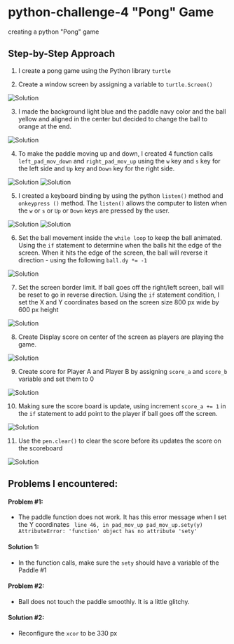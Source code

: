 # python-challenge-4 "Pong" Game
creating a python "Pong" game 

## Step-by-Step Approach

1. I create a pong game using the Python library `turtle`

2. Create a window screen by assigning a variable to `turtle.Screen()`

![Solution](images/turtle_library.jpg)

3. I made the background light blue and the paddle navy color and the ball yellow and aligned in the center but decided to change the ball to orange at the end.

![Solution](images/background.JPG)

4. To make the paddle moving up and down, I created 4 function calls `left_pad_mov_down` and `right_pad_mov_up` using the `w` key and `s` key for the left side and `Up` key and `Down` key for the right side.

![Solution](images/left_paddle_function.jpg)
![Solution](images/right_paddle_function.jpg)


5. I created a keyboard binding by using the python `listen()` method and `onkeypress ()` method. The `listen()` allows the computer to listen when the `w` or `s` or `Up` or `Down` keys are pressed by the user.

![Solution](images/keypress.jpg)
![Solution](images/fetch1.gif)


6. Set the ball movement inside the `while loop` to keep the ball animated.  Using the `if` statement to determine when the balls hit the edge of the screen.
When it hits the edge of the screen, the ball will reverse it direction - using the following `ball.dy *= -1`

![Solution](images/Animation2.gif)

7. Set the screen border limit. If ball goes off the right/left screen, ball will be reset to go in reverse direction. Using the `if` statement condition, I set the X and Y coordinates based on the screen size 800 px wide by 600 px height

![Solution](images/ball_limit.jpg)

8. Create Display score on center of the screen as players are playing the game. 

![Solution](images/score_display.jpg)

9. Create score for Player A and Player B by assigning `score_a` and `score_b` variable and set them to 0

![Solution](images/game_score.jpg)

10. Making sure the score board is update, using increment `score_a += 1` in the `if` statement to add point to the player if ball goes off the screen.

![Solution](images/score_update.jpg)

11. Use the `pen.clear()` to clear the score before its updates the score on the scoreboard

![Solution](images/score.gif)

## Problems I encountered:

#### Problem #1:
 * The paddle function does not work. It has this error message when I set the Y coordinates
` line 46, in pad_mov_up pad_mov_up.sety(y) AttributeError: 'function' object has no attribute 'sety'`

#### Solution 1: 
  * In the function calls, make sure the `sety` should have a variable of the Paddle #1

#### Problem #2:
 * Ball does not touch the paddle smoothly. It is a little glitchy.

#### Solution #2: 
 * Reconfigure the `xcor` to be 330 px
